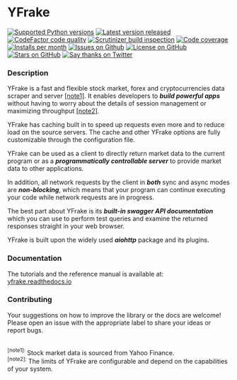 # YFrake

<a target="new" href="https://pypi.python.org/pypi/yfrake"><img border=0 src="https://img.shields.io/badge/python-3.10+-blue.svg?label=python" alt="Supported Python versions"></a>
<a target="new" href="https://github.com/aabmets/yfrake/releases"><img border=0 src="https://img.shields.io/github/v/release/aabmets/yfrake" alt="Latest version released"></a>
<a target="new" href="https://www.codefactor.io/repository/github/aabmets/yfrake"><img border=0 src="https://img.shields.io/codefactor/grade/github/aabmets/yfrake?label=code quality" alt="CodeFactor code quality"></a>
<a target="new" href="https://scrutinizer-ci.com/g/aabmets/yfrake/"><img border=0 src="https://img.shields.io/scrutinizer/build/g/aabmets/yfrake" alt="Scrutinizer build inspection"></a>
<a target="new" href="https://app.codecov.io/gh/aabmets/yfrake"><img border=0 src="https://img.shields.io/codecov/c/github/aabmets/yfrake" alt="Code coverage"></a> 
<br />
<a target="new" href="https://pypi.python.org/pypi/yfrake"><img border=0 src="https://img.shields.io/pypi/dm/yfrake?label=installs" alt="Installs per month"></a>
<a target="new" href="https://github.com/aabmets/yfrake/issues"><img border=0 src="https://img.shields.io/github/issues/aabmets/yfrake" alt="Issues on Github"></a>
<a target="new" href="https://github.com/aabmets/yfrake/blob/main/LICENSE"><img border=0 src="https://img.shields.io/github/license/aabmets/yfrake" alt="License on GitHub"></a>
<a target="new" href="https://github.com/aabmets/yfrake/stargazers"><img border=0 src="https://img.shields.io/github/stars/aabmets/yfrake?style=social" alt="Stars on GitHub"></a>
<a target="new" href="https://twitter.com/aabmets"><img border=0 src="https://img.shields.io/twitter/url?style=social&url=https%3A%2F%2Ftwitter.com%2Faabmets&label=Say%20Thanks" alt="Say thanks on Twitter"></a>


### Description
YFrake is a fast and flexible stock market, forex and cryptocurrencies data scraper and server [&#91;note1&#93;](#footnote1).
It enables developers to ***build powerful apps*** without having to worry about the details of session management or maximizing throughput [&#91;note2&#93;](#footnote2).

YFrake has caching built in to speed up requests even more and to reduce load on the source servers. 
The cache and other YFrake options are fully customizable through the configuration file.

YFrake can be used as a client to directly return market data to the current program or 
as a ***programmatically controllable server*** to provide market data to other applications.

In addition, all network requests by the client in ***both*** sync and async modes are ***non-blocking***, 
which means that your program can continue executing your code while network requests are in progress.

The best part about YFrake is its ***built-in swagger API documentation*** which you can use to 
perform test queries and examine the returned responses straight in your web browser.

YFrake is built upon the widely used ***aiohttp*** package and its plugins.

### Documentation

The tutorials and the reference manual is available at: &nbsp; <a target="new" href="http://yfrake.readthedocs.io">yfrake.readthedocs.io</a>


### Contributing

Your suggestions on how to improve the library or the docs are welcome!  
Please open an issue with the appropriate label to share your ideas or report bugs.

<br />
<a id="footnote1"><sup>&#91;note1&#93;:</sup></a> Stock market data is sourced from Yahoo Finance. 
<br/>
<a id="footnote2"><sup>&#91;note2&#93;:</sup></a> The limits of YFrake are configurable and depend on the capabilities of your system.
<br/>
